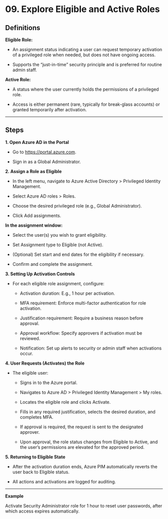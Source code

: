 # 09. Explore Eligible and Active Roles


## Definitions

**Eligible Role:**
* An assignment status indicating a user can request temporary activation of a privileged role when needed, but does not have ongoing access.

* Supports the “just-in-time” security principle and is preferred for routine admin staff.

**Active Role:**

* A status where the user currently holds the permissions of a privileged role.

* Access is either permanent (rare, typically for break-glass accounts) or granted temporarily after activation.
---

## Steps

**1. Open Azure AD in the Portal**

* Go to https://portal.azure.com.

* Sign in as a Global Administrator.

**2. Assign a Role as Eligible**

* In the left menu, navigate to Azure Active Directory > Privileged Identity Management.

* Select Azure AD roles > Roles.

* Choose the desired privileged role (e.g., Global Administrator).

* Click Add assignments.

**In the assignment window:**

* Select the user(s) you wish to grant eligibility.

* Set Assignment type to Eligible (not Active).

* (Optional) Set start and end dates for the eligibility if necessary.

* Confirm and complete the assignment.

**3. Setting Up Activation Controls**

* For each eligible role assignment, configure:

   * Activation duration: E.g., 1 hour per activation.

   * MFA requirement: Enforce multi-factor authentication for role activation.

   * Justification requirement: Require a business reason before approval.

   * Approval workflow: Specify approvers if activation must be reviewed.

   * Notification: Set up alerts to security or admin staff when activations occur.

**4. User Requests (Activates) the Role**

* The eligible user:

   * Signs in to the Azure portal.

   * Navigates to Azure AD > Privileged Identity Management > My roles.

   * Locates the eligible role and clicks Activate.

   * Fills in any required justification, selects the desired duration, and completes MFA.

   * If approval is required, the request is sent to the designated approver.

   * Upon approval, the role status changes from Eligible to Active, and the user’s permissions are elevated for the approved period.

**5. Returning to Eligible State**

* After the activation duration ends, Azure PIM automatically reverts the user back to Eligible status.

* All actions and activations are logged for auditing.

---

**Example**

Activate Security Administrator role for 1 hour to reset user passwords, after which access expires automatically.
